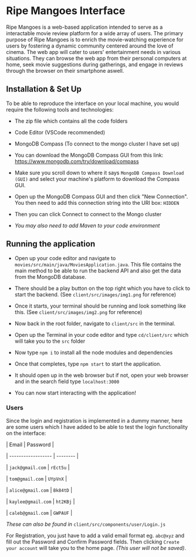 # Ripe Mangoes Interface

Ripe Mangoes is a web-based application intended to serve as a interactable movie review platform for a wide array of users. The primary purpose of Ripe Mangoes is to enrich the movie-watching experience for users by fostering a dynamic community centered around the love of cinema. The web app will cater to users' entertainment needs in various situations. They can browse the web app from their personal computers at home, seek movie suggestions during gatherings, and engage in reviews through the browser on their smartphone aswell.

## Installation & Set Up

To be able to reproduce the interface on your local machine, you would require the following tools and technologies:

- The zip file which contains all the code folders

- Code Editor (VSCode recommended)

- MongoDB Compass (To connect to the mongo cluster I have set up)

- You can download the MongoDB Compass GUI from this link: https://www.mongodb.com/try/download/compass

- Make sure you scroll down to where it says `MongoDB Compass Download (GUI)` and select your machine's platform to download the Compass GUI.

- Open up the MongoDB Compass GUI and then click "New Connection". You then need to add this connection string into the URI box: `HIDDEN`

- Then you can click Connect to connect to the Mongo cluster

- _You may also need to add Maven to your code environment_

## Running the application

- Open up your code editor and navigate to `movies/src/main/java/MoviesApplication.java`. This file contains the main method to be able to run the backend API and also get the data from the MongoDB database.

- There should be a play button on the top right which you have to click to start the backend. (See `client/src/images/img1.png` for reference)

- Once it starts, your terminal should be running and look something like this. (See `client/src/images/img2.png` for reference)

- Now back in the root folder, navigate to `client/src` in the terminal.

- Open up the Terminal in your code editor and type `cd/client/src` which will take you to the `src` folder

- Now type `npm i` to install all the node modules and dependencies

- Once that completes, type `npm start` to start the application.

- It should open up in the web browser but if not, open your web browser and in the search field type `localhost:3000`

- You can now start interacting with the application!

### Users

Since the login and registration is implemented in a dummy manner, here are some users which I have added to be able to test the login functionality on the interface:

| Email | Password |

| ------------------ | -------- |

| `jack@gmail.com` | `rEct5u` |

| `tom@gmail.com` | `UYpVnX` |

| `alice@gmail.com` | `Bk84tD` |

| `kaylee@gmail.com` | `ht2KBj` |

| `caleb@gmail.com` | `GWPAUF` |

_These can also be found in_ `client/src/components/user/Login.js`

For Registration, you just have to add a valid email format eg. `abc@xyz` and fill out the Password and Confirm Password fields. Then clicking `Create your account` will take you to the home page. _(This user will not be saved)_.
